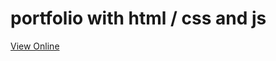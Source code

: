 # portfolio with html / css and js

<a href='https://alibehzad79.github.io/portfolio-with-html-css-js/'>View Online </a>
